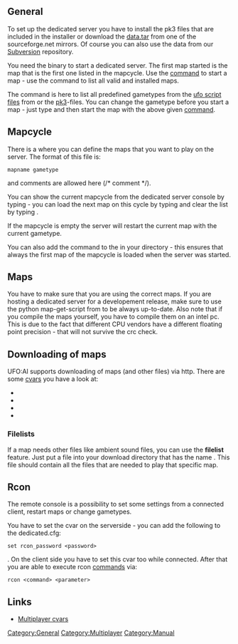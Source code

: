 ## General

To set up the dedicated server you have to install the pk3 files that
are included in the installer or download the
[data.tar](http://sourceforge.net/project/downloading.php?group_id=157793&filename=ufoai-2.1-data.tar)
from one of the sourceforge.net mirrors. Of course you can also use the
data from our [Subversion](SVN "wikilink") repository.

You need the binary to start a dedicated server. The first map started
is the map that is the first one listed in the mapcycle. Use the
[command](commands "wikilink") to start a map - use the command to list
all valid and installed maps.

The command is here to list all predefined gametypes from the [ufo
script files](UFO-Scripts "wikilink") from or the
[pk3](pk3 "wikilink")-files. You can change the gametype before you
start a map - just type and then start the map with the above given
[command](commands "wikilink").

## Mapcycle

There is a where you can define the maps that you want to play on the
server. The format of this file is:

    mapname gametype

and comments are allowed here (/\* comment \*/).

You can show the current mapcycle from the dedicated server console by
typing  - you can load the next map on this cycle by typing and clear
the list by typing .

If the mapcycle is empty the server will restart the current map with
the current gametype.

You can also add the command to the in your directory - this ensures
that always the first map of the mapcycle is loaded when the server was
started.

## Maps

You have to make sure that you are using the correct maps. If you are
hosting a dedicated server for a developement release, make sure to use
the python map-get-script from to be always up-to-date. Also note that
if you compile the maps yourself, you have to compile them on an intel
pc. This is due to the fact that different CPU vendors have a different
floating point precision - that will not survive the crc check.

## Downloading of maps

UFO:AI supports downloading of maps (and other files) via http. There
are some [cvars](cvars "wikilink") you have a look at:

-

-

-

-

### Filelists

If a map needs other files like ambient sound files, you can use the
**filelist** feature. Just put a file into your download directory that
has the name . This file should contain all the files that are needed to
play that specific map.

## Rcon

The remote console is a possibility to set some settings from a
connected client, restart maps or change gametypes.

You have to set the cvar on the serverside - you can add the following
to the dedicated.cfg:

    set rcon_password <password>

. On the client side you have to set this cvar too while connected.
After that you are able to execute rcon [commands](commands "wikilink")
via:

    rcon <command> <parameter>

## Links

- [Multiplayer cvars](Multiplayer_cvars "wikilink")

[Category:General](Category:General "wikilink")
[Category:Multiplayer](Category:Multiplayer "wikilink")
[Category:Manual](Category:Manual "wikilink")